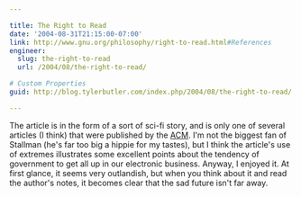 ```yaml
---

title: The Right to Read
date: '2004-08-31T21:15:00-07:00'
link: http://www.gnu.org/philosophy/right-to-read.html#References
engineer:
  slug: the-right-to-read
  url: /2004/08/the-right-to-read/

# Custom Properties
guid: http://blog.tylerbutler.com/index.php/2004/08/the-right-to-read/

---
```


The article is in the form of a sort of sci-fi story, and is only one of
several articles (I think) that were published by the [ACM][1]. I'm not the
biggest fan of Stallman (he's far too big a hippie for my tastes), but I think
the article's use of extremes illustrates some excellent points about the
tendency of government to get all up in our electronic business. Anyway, I
enjoyed it. At first glance, it seems very outlandish, but when you think
about it and read the author's notes, it becomes clear that the sad future
isn't far away.

   [1]: http://www.acm.org
